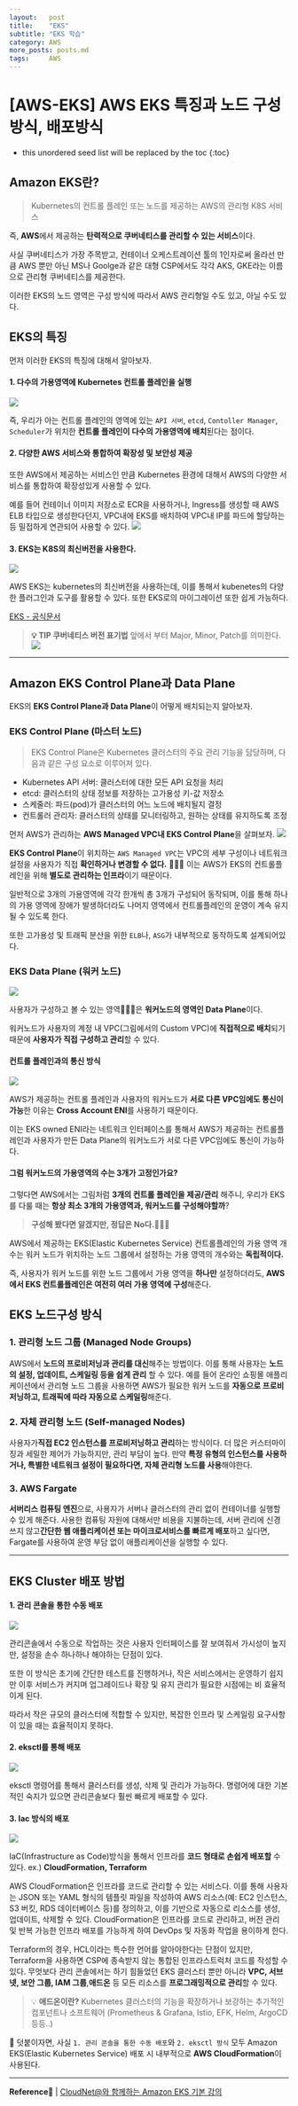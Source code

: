 ```yaml
---
layout:   post
title:    "EKS"
subtitle: "EKS 학습"
category: AWS
more_posts: posts.md
tags:     AWS
---
```

# [AWS-EKS] AWS EKS 특징과 노드 구성 방식, 배포방식

<!--more-->
<!-- Table of contents -->
* this unordered seed list will be replaced by the toc
{:toc}


## Amazon EKS란?

>Kubernetes의 컨트롤 플레인 또는 노드를 제공하는 AWS의 관리형 K8S 서비스

즉, **AWS**에서 제공하는 **탄력적으로 쿠버네티스를 관리할 수 있는 서비스**이다.

사실 쿠버네티스가 가장 주목받고, 컨테이너 오케스트레이션 툴의 1인자로써 올라선 만큼 AWS 뿐만 아닌 MS나 Goolge과 같은 대형 CSP에서도 각각 AKS, GKE라는 이름으로 관리형 쿠버네티스를 제공한다.

이러한 EKS의 노드 영역은 구성 방식에 따라서 AWS 관리형일 수도 있고, 아닐 수도 있다.

## EKS의 특징

먼저 이러한 EKS의 특징에 대해서 알아보자.
#### 1. 다수의 가용영역에 Kubernetes 컨트롤 플레인을 실행
![](/assets/img/AWS/eks/337ca019-a327-4d08-890c-e409ce9fd5a4-image.png)

즉, 우리가 아는 컨트롤 플레인의 영역에 있는 `API 서버`, `etcd`, `Contoller Manager`, `Scheduler`가 위치한 **컨트롤 플레인이 다수의 가용영역에 배치**된다는 점이다.


#### 2. 다양한 AWS 서비스와 통합하여 확장성 및 보안성 제공

또한 AWS에서 제공하는 서비스인 만큼 Kubernetes 환경에 대해서 AWS의 다양한 서비스를 통합하여 확장성있게 사용할 수 있다.

예를 들어 컨테이너 이미지 저장소로 ECR을 사용하거나, Ingress를 생성할 때 AWS ELB 타입으로 생성한다던지, VPC내에 EKS를 배치하여 VPC내 IP를 파드에 할당하는 등 밀접하게 연관되어 사용할 수 있다.
![](/assets/img/AWS/eks/f9159be2-e168-4706-9b39-d382055cef9d-image.png)

#### 3. EKS는 K8S의 최신버전을 사용한다.

![](/assets/img/AWS/eks/749f0189-dd31-4fa9-8c63-d635c0503189-image.png)

AWS EKS는 kubernetes의 최신버전을 사용하는데, 이를 통해서 kubenetes의 다양한 플러그인과 도구를 활용할 수 있다. 또한 EKS로의 마이그레이션 또한 쉽게 가능하다.

[EKS - 공식문서](https://docs.aws.amazon.com/ko_kr/eks/latest/userguide/kubernetes-versions-standard.html)

>**💡 TIP 쿠버네티스 버전 표기법**
앞에서 부터 Major, Minor, Patch를 의미한다.
![](/assets/img/AWS/eks/8dece50b-bf4d-4bd3-9254-7d8a0867040b-image.png)

---




## Amazon EKS Control Plane과 Data Plane

EKS의 **EKS Control Plane과 Data Plane**이 어떻게 배치되는지 알아보자.

### EKS Control Plane (마스터 노드)
> EKS Control Plane은 Kubernetes 클러스터의 주요 관리 기능을 담당하며, 다음과 같은 구성 요소로 이루어져 있다.

- Kubernetes API 서버: 클러스터에 대한 모든 API 요청을 처리
- etcd: 클러스터의 상태 정보를 저장하는 고가용성 키-값 저장소
- 스케줄러: 파드(pod)가 클러스터의 어느 노드에 배치될지 결정
- 컨트롤러 관리자: 클러스터의 상태를 모니터링하고, 원하는 상태를 유지하도록 조정


먼저 AWS가 관리하는 **AWS Managed VPC내 EKS Control Plane**을 살펴보자.
![](/assets/img/AWS/eks/58be5927-2d72-494e-91c7-efe5be15b4b7-image.png)

**EKS Control Plane**이 위치하는 `AWS Managed VPC`는 VPC의 세부 구성이나 네트워크 설정을 사용자가 직접 **확인하거나 변경할 수 없다.** 🙅🏻‍♂️
이는 AWS가 EKS의 컨트롤플레인을 위해 **별도로 관리하는 인프라**이기 때문이다.

일반적으로 3개의 가용영역에 각각 한개씩 총 3개가 구성되어 동작되며, 이를 통해 하나의 가용 영역에 장애가 발생하더라도 나머지 영역에서 컨트롤플레인의 운영이 계속 유지될 수 있도록 한다.

또한 고가용성 및 트래픽 분산을 위한 `ELB`나, `ASG`가 내부적으로 동작하도록 설계되어있다.

### EKS Data Plane (워커 노드)
![](/assets/img/AWS/eks/86770653-dbf0-4187-8bea-42b731073f0c-image.png)

사용자가 구성하고 볼 수 있는 영역🙆🏻‍♂️은 **워커노드의 영역인 Data Plane**이다.

워커노드가 사용자의 계정 내 VPC(그림에서의 Custom VPC)에 **직접적으로 배치**되기 때문에 **사용자가 직접 구성하고 관리**할 수 있다.


#### 컨트롤 플레인과의 통신 방식
![](/assets/img/AWS/eks/1897af60-2860-4dba-b138-3b9dfb99e166-image.png)

AWS가 제공하는 컨트롤 플레인과 사용자의 워커노드가 **서로 다른 VPC임에도 통신이 가능**한 이유는 **Cross Account ENI**를 사용하기 때문이다. 

이는 EKS owned ENI라는 네트워크 인터페이스를 통해서 AWS가 제공하는 컨트롤플레인과 사용자가 만든 Data Plane의 워커노드가 서로 다른 VPC임에도 통신이 가능하다.


#### 그럼 워커노드의 가용영역의 수는 3개가 고정인가요?

그렇다면 AWS에서는 그림처럼 **3개의 컨트롤 플레인을 제공/관리** 해주니, 우리가 EKS를 다룰 때는 **항상 최소 3개의 가용영역과, 워커노드를 구성해야할까**?

>**구성해 봤다면 알겠지만, 정답은 No다.**🙅🏻‍♂️

AWS에서 제공하는 EKS(Elastic Kubernetes Service) 컨트롤플레인의 가용 영역 개수는 워커 노드가 위치하는 노드 그룹에서 설정하는 가용 영역의 개수와는 **독립적이다.**

즉, 사용자가 워커 노드를 위한 노드 그룹에서 가용 영역을 **하나만** 설정하더라도, **AWS에서 EKS 컨트롤플레인은 여전히 여러 가용 영역에 구성**해준다.








## EKS 노드구성 방식


### 1. 관리형 노드 그룹 (Managed Node Groups)

AWS에서 **노드의 프로비저닝과 관리를 대신**해주는 방법이다.
이를 통해 사용자는 **노드의 설정, 업데이트, 스케일링 등을 쉽게 관리** 할 수 있다.
예를 들어 온라인 쇼핑몰 애플리케이션에서 관리형 노드 그룹을 사용하면 AWS가 필요한 워커 노드를 **자동으로 프로비저닝하고, 트래픽에 따라 자동으로 스케일링**해준다.

### 2. 자체 관리형 노드 (Self-managed Nodes)

사용자가**직접 EC2 인스턴스를 프로비저닝하고 관리**하는 방식이다.
더 많은 커스터마이징과 세밀한 제어가 가능하지만, 관리 부담이 높다.
만약 **특정 유형의 인스턴스를 사용하거나, 특별한 네트워크 설정이 필요하다면, 자체 관리형 노드를 사용**해야한다.

### 3. AWS Fargate

**서버리스 컴퓨팅 엔진**으로, 사용자가 서버나 클러스터의 관리 없이 컨테이너를 실행할 수 있게 해준다.
사용한 컴퓨팅 자원에 대해서만 비용을 지불하는데, 서버 관리에 신경 쓰지 않고**간단한 웹 애플리케이션 또는 마이크로서비스를 빠르게 배포**하고 싶다면, Fargate를 사용하여 운영 부담 없이 애플리케이션을 실행할 수 있다.

---

## EKS Cluster 배포 방법


#### 1. 관리 콘솔을 통한 수동 배포

![](/assets/img/AWS/eks/1fabe74d-86b8-40ad-8a7e-7566b6da366b-image.png)

관리콘솔에서 수동으로 작업하는 것은 사용자 인터페이스를 잘 보여줘서 가시성이 높지만, 설정을 손수 하나하나 해야하는 단점이 있다.

또한 이 방식은 초기에 간단한 테스트를 진행하거나, 작은 서비스에서는 운영하기 쉽지만 이후 서비스가 커지며 업그레이드나 확장 및 유지 관리가 필요한 시점에는 비 효율적이게 된다.

따라서 작은 규모의 클러스터에 적합할 수 있지만, 복잡한 인프라 및 스케일링 요구사항이 있을 때는 효율적이지 못하다.


#### 2. eksctl를 통해 배포
![](/assets/img/AWS/eks/c52f2ebc-1792-4839-b21a-1b0a41079ad6-image.png)

eksctl 명령어를 통해서 클러스터를 생성, 삭제 및 관리가 가능하다. 명령어에 대한 기본적인 숙지가 있으면 관리콘솔보다 훨씬 빠르게 배포할 수 있다. 


#### 3. Iac 방식의 배포
![](/assets/img/AWS/eks/a3c2ef7a-a2d7-41b2-a363-4039680dfcbb-image.png)

IaC(Infrastructure as Code)방식을 통해서 인프라를 **코드 형태로 손쉽게 배포할** 수 있다. 
ex.) **CloudFormation, Terraform**

AWS CloudFormation은 인프라를 코드로 관리할 수 있는 서비스다. 이를 통해 사용자는 JSON 또는 YAML 형식의 템플릿 파일을 작성하여 AWS 리소스(예: EC2 인스턴스, S3 버킷, RDS 데이터베이스 등)를 정의하고, 이를 기반으로 자동으로 리소스를 생성, 업데이트, 삭제할 수 있다. CloudFormation은 인프라를 코드로 관리하고, 버전 관리 및 반복 가능한 인프라 배포를 가능하게 하여 DevOps 및 자동화 작업을 용이하게 한다.

Terraform의 경우, HCL이라는 특수한 언어를 알아야한다는 단점이 있지만, Terraform을 사용하면 CSP에 종속받지 않는 통합된 인프라스트럭처 코드를 작성할 수 있다.
무엇보다 관리 콘솔에서는 하기 힘들었던 EKS 클러스터 뿐만 아니라 **VPC, 서브넷, 보안 그룹, IAM 그룹**,**애드온** 등 모든 리소스를 **프로그래밍적으로 관리**할 수 있다.

>💡 **애드온이란?**
Kubernetes 클러스터의 기능을 확장하거나 보강하는 추가적인 컴포넌트나 소프트웨어
(Prometheus & Grafana, Istio, EFK, Helm, ArgoCD 등등..)


💬 덧붙이자면, 사실 `1. 관리 콘솔을 통한 수동 배포`와 `2. eksctl 방식` 모두 Amazon EKS(Elastic Kubernetes Service) 배포 시 내부적으로 **AWS CloudFormation**이 사용된다.
  
---
**Reference📎** | [CloudNet@와 함께하는 Amazon EKS 기본 강의](https://www.inflearn.com/course/amazon-eks-기본-강의)